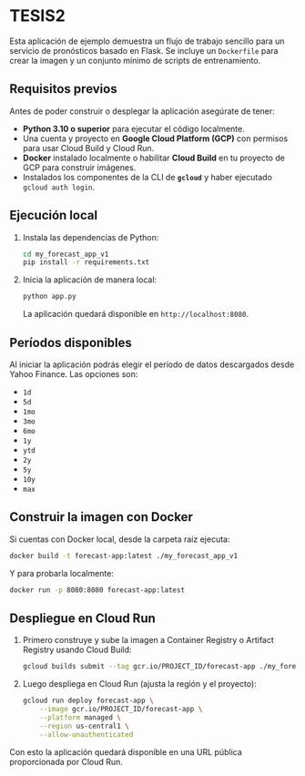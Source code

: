 # TESIS2

Esta aplicación de ejemplo demuestra un flujo de trabajo sencillo para un servicio de pronósticos basado en Flask. Se incluye un `Dockerfile` para crear la imagen y un conjunto mínimo de scripts de entrenamiento.

## Requisitos previos

Antes de poder construir o desplegar la aplicación asegúrate de tener:

- **Python 3.10 o superior** para ejecutar el código localmente.
- Una cuenta y proyecto en **Google Cloud Platform (GCP)** con permisos para usar Cloud Build y Cloud Run.
- **Docker** instalado localmente o habilitar **Cloud Build** en tu proyecto de GCP para construir imágenes.
- Instalados los componentes de la CLI de **`gcloud`** y haber ejecutado `gcloud auth login`.

## Ejecución local

1. Instala las dependencias de Python:

   ```bash
   cd my_forecast_app_v1
   pip install -r requirements.txt
   ```

2. Inicia la aplicación de manera local:

   ```bash
   python app.py
   ```


    La aplicación quedará disponible en `http://localhost:8080`.

## Períodos disponibles

Al iniciar la aplicación podrás elegir el período de datos descargados desde Yahoo Finance. Las opciones son:

- `1d`
- `5d`
- `1mo`
- `3mo`
- `6mo`
- `1y`
- `ytd`
- `2y`
- `5y`
- `10y`
- `max`

## Construir la imagen con Docker

Si cuentas con Docker local, desde la carpeta raíz ejecuta:

```bash
docker build -t forecast-app:latest ./my_forecast_app_v1
```

Y para probarla localmente:

```bash
docker run -p 8080:8080 forecast-app:latest
```

## Despliegue en Cloud Run

1. Primero construye y sube la imagen a Container Registry o Artifact Registry usando Cloud Build:

   ```bash
   gcloud builds submit --tag gcr.io/PROJECT_ID/forecast-app ./my_forecast_app_v1
   ```

2. Luego despliega en Cloud Run (ajusta la región y el proyecto):

   ```bash
   gcloud run deploy forecast-app \
       --image gcr.io/PROJECT_ID/forecast-app \
       --platform managed \
       --region us-central1 \
       --allow-unauthenticated
   ```

Con esto la aplicación quedará disponible en una URL pública proporcionada por Cloud Run.

